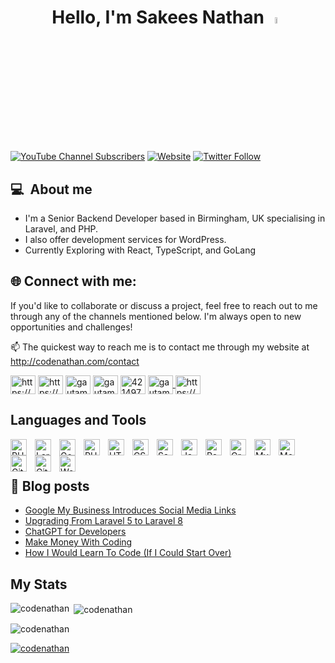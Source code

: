 <h1 align="center">Hello, I'm Sakees Nathan <a href="https://codenathan.com/"><img src="https://media.giphy.com/media/hvRJCLFzcasrR4ia7z/giphy.gif" width="5%"></a> </h1>

[![YouTube Channel Subscribers](https://img.shields.io/youtube/channel/subscribers/UC17J7ib6PHVQmG6TB3eO6qQ?logo=youtube&logoColor=red&style=for-the-badge)][youtube]
[![Website](https://img.shields.io/website?label=codenathan.com&style=for-the-badge&url=https://codenathan.com)][website]
[![Twitter Follow](https://img.shields.io/twitter/follow/_codenathan?color=1DA1F2&logo=twitter&style=for-the-badge)](https://twitter.com/intent/follow?original_referer=https%3A%2F%2Fgithub.com%2Fcodenathan&screen_name=_codenathan)

## 💻 &nbsp;About me

- I'm a Senior Backend Developer based in Birmingham, UK specialising in Laravel, and PHP.
- I also offer development services for WordPress.
- Currently Exploring with React, TypeScript, and GoLang

## 🌐&nbsp;Connect with me:
If you'd like to collaborate or discuss a project, feel free to reach out to me through any of the channels mentioned below.  I'm always open to new opportunities and challenges!

📫 The quickest way to reach me is to contact me through my website at http://codenathan.com/contact

<p align="left">
<a href="https://codenathan.com" target="blank"><img align="center" src="https://raw.githubusercontent.com/rahuldkjain/github-profile-readme-generator/master/src/images/icons/Social/wordpress.svg" alt="https://codenathan.com" height="30" width="40" /></a>
<a href="https://www.youtube.com/@codenathan" target="blank"><img align="center" src="https://raw.githubusercontent.com/rahuldkjain/github-profile-readme-generator/master/src/images/icons/Social/youtube.svg" alt="https://www.youtube.com/@codenathan" height="30" width="40" /></a>
<a href="https://twitter.com/_codenathan" target="blank"><img align="center" src="https://raw.githubusercontent.com/rahuldkjain/github-profile-readme-generator/master/src/images/icons/Social/twitter.svg" alt="gautamkrishnar" height="30" width="40" /></a>
<a href="https://linkedin.com/in/codenathan" target="blank"><img align="center" src="https://raw.githubusercontent.com/rahuldkjain/github-profile-readme-generator/master/src/images/icons/Social/linked-in-alt.svg" alt="gautamkrishnar" height="30" width="40" /></a>
<a href="https://stackoverflow.com/users/3787810" target="blank"><img align="center" src="https://raw.githubusercontent.com/rahuldkjain/github-profile-readme-generator/master/src/images/icons/Social/stack-overflow.svg" alt="4214976" height="30" width="40" /></a>
<a href="https://instagram.com/codenathan" target="blank"><img align="center" src="https://raw.githubusercontent.com/rahuldkjain/github-profile-readme-generator/master/src/images/icons/Social/instagram.svg" alt="gautamkrishnar" height="30" width="40" />
<a href="https://codenathan.com/feed" target="blank"><img align="center" src="https://raw.githubusercontent.com/rahuldkjain/github-profile-readme-generator/master/src/images/icons/Social/rss.svg" alt="https://codenathan.com/feed" height="30" width="40" /></a>
</p>


## Languages and Tools
[<img align="left" alt="PHP" width="26px" src="https://cdn.jsdelivr.net/gh/devicons/devicon/icons/php/php-original.svg" style="padding-right:10px;" />][website]
[<img align="left" alt="Laravel" width="26px" src="https://raw.githubusercontent.com/devicons/devicon/refs/tags/v2.16.0/icons/laravel/laravel-original.svg" style="padding-right:10px;" />][website]
[<img align="left" alt="GoLang" width="26px" src="https://cdn.jsdelivr.net/gh/devicons/devicon/icons/go/go-original.svg" style="padding-right:10px;" />][website]
[<img align="left" alt="PHP Storm" width="26px" src="https://cdn.jsdelivr.net/gh/devicons/devicon/icons/phpstorm/phpstorm-original.svg" style="padding-right:10px;" />][website]
[<img align="left" alt="HTML5" width="26px" src="https://cdn.jsdelivr.net/gh/devicons/devicon/icons/html5/html5-original.svg" style="padding-right:10px;" />][website]
[<img align="left" alt="CSS3" width="26px" src="https://cdn.jsdelivr.net/gh/devicons/devicon/icons/css3/css3-original.svg" style="padding-right:10px;" />][website]
[<img align="left" alt="Sass" width="26px" src="https://cdn.jsdelivr.net/gh/devicons/devicon/icons/typescript/typescript-original.svg" style="padding-right:10px;" />][website]
[<img align="left" alt="JavaScript" width="26px" src="https://cdn.jsdelivr.net/gh/devicons/devicon/icons/javascript/javascript-original.svg" style="padding-right:10px;" />][website]
[<img align="left" alt="React" width="26px" src="https://cdn.jsdelivr.net/gh/devicons/devicon/icons/react/react-original.svg" style="padding-right:10px;" />][website]
[<img align="left" alt="GraphQL" width="26px" src="https://cdn.jsdelivr.net/gh/devicons/devicon/icons/graphql/graphql-plain.svg" style="padding-right:10px;" />][website]
[<img align="left" alt="MySQL" width="26px" src="https://cdn.jsdelivr.net/gh/devicons/devicon/icons/mysql/mysql-original.svg" style="padding-right:10px;" />][website]
[<img align="left" alt="MongoDB" width="26px" src="https://cdn.jsdelivr.net/gh/devicons/devicon/icons/mongodb/mongodb-original.svg" style="padding-right:10px;" />][website]
[<img align="left" alt="Git" width="26px" src="https://cdn.jsdelivr.net/gh/devicons/devicon/icons/git/git-original.svg" style="padding-right:10px;" />][website]
[<img align="left" alt="GitHub" width="26px" src="https://cdn.jsdelivr.net/gh/devicons/devicon/icons/github/github-original.svg" style="padding-right:10px;" />][github]
[<img align="left" alt="Wordpress" width="26px" src="https://cdn.jsdelivr.net/gh/devicons/devicon/icons/wordpress/wordpress-original.svg" style="padding-right:10px;" />][website]

<br />
<br />


## 📕 Blog posts
<!-- BLOG-POST-LIST:START -->
- [Google My Business Introduces Social Media Links](https://codenathan.com/google-my-business-introduces-social-media-links)
- [Upgrading From Laravel 5 to Laravel 8](https://codenathan.com/upgrading-from-laravel-5-to-laravel-8)
- [ChatGPT for Developers](https://codenathan.com/chatgpt-for-developers)
- [Make Money With Coding](https://codenathan.com/make-money-with-coding)
- [How I Would Learn To Code &lpar;If I Could Start Over&rpar;](https://codenathan.com/how-i-would-learn-to-code-if-i-could-start-over)
<!-- BLOG-POST-LIST:END -->


## My Stats

<p><img align="left" src="https://github-readme-stats.vercel.app/api/top-langs?username=codenathan&show_icons=true&locale=en&layout=compact" alt="codenathan" /></p>

<p>&nbsp;<img align="center" src="https://github-readme-stats.vercel.app/api?username=codenathan&show_icons=true&locale=en" alt="codenathan" /></p>
<p align="left"> <img src="https://komarev.com/ghpvc/?username=codenathan&label=Profile%20views&color=0e75b6&style=flat" alt="codenathan" /> </p>


[website]: https://codenathan.com
[course]: http://vsCodeHero.com
[twitter]: https://twitter.com/_codenathan
[youtube]: https://youtube.com/@codenathan
[instagram]: https://instagram.com/codenathan
[linkedin]: https://linkedin.com/in/codenathan
[github]: https://github.com/codenathan

<p align="left"> <a href="https://github.com/ryo-ma/github-profile-trophy"><img src="https://github-profile-trophy.vercel.app/?username=codenathan" alt="codenathan" /></a> </p>


